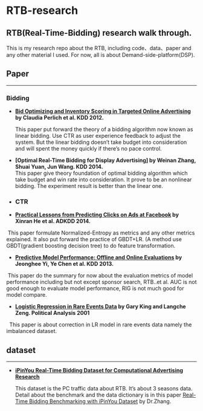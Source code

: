 # RTB-research

## RTB\(Real-Time-Bidding\) research walk through.

This is my research repo about the RTB, including code、data、paper and any other material I used. For now, all is about Demand-side-platform\(DSP\).

## Paper

---

### Bidding

- **[Bid Optimizing and Inventory Scoring in Targeted Online Advertising](http://wnzhang.net/share/rtb-papers/lin-bid.pdf) by Claudia Perlich et al. KDD 2012.**  

  This paper put forward the theory of a bidding algorithm now known as linear bidding. Use CTR as user experience feedback to adjust the system. But the linear bidding doesn’t take budget into consideration and will spent the money quickly if there’s no pace control. 

- **[Optimal Real-Time Bidding for Display Advertising] by Weinan Zhang, Shuai Yuan, Jun Wang. KDD 2014.**   
  This paper give theory foundation of optimal bidding algorithm which take budget and win rate into consideration. It prove to be an nonlinear bidding. The experiment result is better than the linear one. 

* ### CTR
* **[Practical Lessons from Predicting Clicks on Ads at Facebook](http://wnzhang.net/share/rtb-papers/fb-ad-ctr.pdf) by Xinran He et al. ADKDD 2014.**    

  This paper formulate Normalized-Entropy as metrics and any other metrics explained. It also put forward the practice of GBDT+LR. \(A method use GBDT\(gradient boosting decision tree\) to do feature transformation.

* **[Predictive Model Performance: Offline and Online Evaluations](https://chbrown.github.io/kdd-2013-usb/kdd/p1294.pdf) by Jeonghee Yi, Ye Chen et al. KDD 2013.**    

  This paper do the summary for now about the evaluation metrics of model performance including but not except sponsor search, RTB..et al. AUC is not good enough to evaluate model performance, RIG is not much good for model compare.

* **[Logistic Regression in Rare Events Data](https://gking.harvard.edu/files/0s.pdf) by Gary King and Langche Zeng. Political Analysis 2001**  

   This paper is about correction in LR model in rare events data namely the imbalanced dataset.

## dataset

---

* **[iPinYou Real-Time Bidding Dataset for Computational Advertising Research](http://data.computational-advertising.org)**   

  This dataset is the PC traffic data about RTB. It’s about 3 seasons data. Detail about the benchmark and the data dictionary is in this paper [Real-Time Bidding Benchmarking with iPinYou Dataset](https://arxiv.org/pdf/1407.7073.pdf) by Dr.Zhang.



